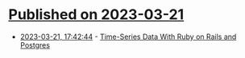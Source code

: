# [Published on 2023-03-21](index.md)

* [2023-03-21, 17:42:44](https://lobste.rs/s/ri4mkh/time_series_data_with_ruby_on_rails) - [Time-Series Data With Ruby on Rails and Postgres](https://census.dev/blog/time-series-data-with-ruby-on-rails-and-postgres)
